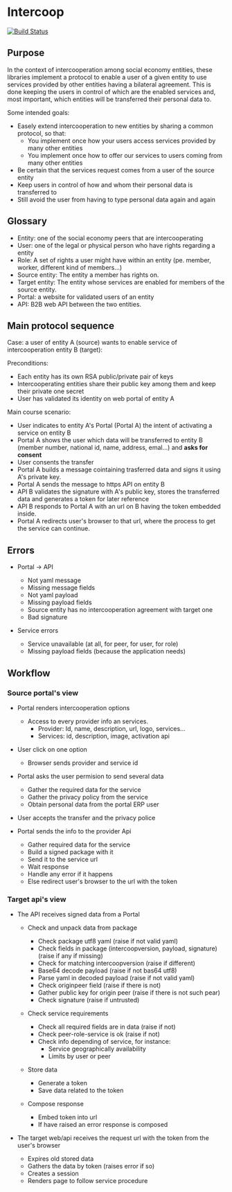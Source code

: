 # Intercoop

[![Build Status](https://travis-ci.org/Som-Energia/intercoop.svg?branch=master)](https://travis-ci.org/Som-Energia/intercoop)

## Purpose

In the context of intercooperation among social economy entities,
these libraries implement a protocol to enable a user of a given entity
to use services provided by other entities having a bilateral agreement.
This is done keeping the users in control of which are the enabled
services and, most important, which entities will be transferred
their personal data to.

Some intended goals:

- Easely extend intercooperation to new entities by sharing a common protocol, so that:
    - You implement once how your users access services provided by many other entities
    - You implement once how to offer our services to users coming from many other entities
- Be certain that the services request comes from a user of the source entity
- Keep users in control of how and whom their personal data is transferred to
- Still avoid the user from having to type personal data again and again


## Glossary

- Entity: one of the social economy peers that are intercooperating
- User: one of the legal or physical person who have rights regarding a entity
- Role: A set of rights a user might have within an entity (pe. member, worker, different kind of members...)
- Source entity: The entity a member has rights on.
- Target entity: The entity whose services are enabled for members of the source entity.
- Portal: a website for validated users of an entity
- API: B2B web API between the two entities.

## Main protocol sequence

Case: a user of entity A (source) wants to enable service of intercooperation entity B (target):

Preconditions:

- Each entity has its own RSA public/private pair of keys
- Intercooperating entities share their public key among them and keep their private one secret
- User has validated its identity on web portal of entity A

Main course scenario:

- User indicates to entity A's Portal (Portal A) the intent of activating a service on entity B
- Portal A shows the user which data will be transferred to entity B (member number, national id, name, address, emal...) and **asks for consent**
- User consents the transfer
- Portal A builds a message cointaining trasferred data and signs it using A's private key.
- Portal A sends the message to https API on entity B
- API B validates the signature with A's public key, stores the transferred data and generates a token for later reference
- API B responds to Portal A with an url on B having the token embedded inside.
- Portal A redirects user's browser to that url, where the process to get the service can continue.


## Errors

- Portal -> API
	- Not yaml message
	- Missing message fields
	- Not yaml payload
	- Missing payload fields
	- Source entity has no intercooperation agreement with target one
	- Bad signature

- Service errors
    - Service unavailable (at all, for peer, for user, for role)
    - Missing payload fields (because the application needs)



## Workflow

### Source portal's view

- Portal renders intercooperation options
	- Access to every provider info an services.
		- Provider: Id, name, description, url, logo, services...
		- Services: id, description, image, activation api

- User click on one option
	- Browser sends provider and service id

- Portal asks the user permision to send several data
	- Gather the required data for the service
	- Gather the privacy policy from the service
	- Obtain personal data from the portal ERP user

- User accepts the transfer and the privacy police

- Portal sends the info to the provider Api

	- Gather required data for the service
	- Build a signed package with it
	- Send it to the service url
	- Wait response
	- Handle any error if it happens
	- Else redirect user's browser to the url with the token


### Target api's view

- The API receives signed data from a Portal
	- Check and unpack data from package
		+ Check package utf8 yaml (raise if not valid yaml)
		+ Check fields in package (intercoopversion, payload, signature) (raise if any if missing)
		+ Check for matching intercoopversion (raise if different)
		+ Base64 decode payload (raise if not bas64 utf8)
		+ Parse yaml in decoded payload (raise if not valid yaml)
		+ Check originpeer field (raise if there is not)
		+ Gather public key for origin peer (raise if there is not such pear)
		+ Check signature (raise if untrusted)

	- Check service requirements
		- Check all required fields are in data (raise if not)
		- Check peer-role-service is ok (raise if not)
		- Check info depending of service, for instance:
			- Service geographically availability
			- Limits by user or peer

	- Store data
		+ Generate a token
		+ Save data related to the token

	- Compose response
		- Embed token into url
		- If have raised an error response is composed

- The target web/api receives the request url with the token from the user's browser
	- Expires old stored data
	- Gathers the data by token (raises error if so)
	- Creates a session
	- Renders page to follow service procedure






